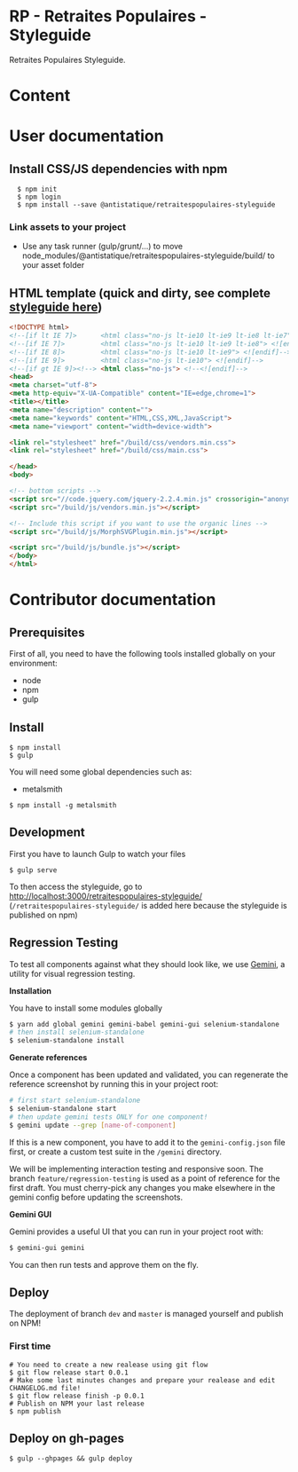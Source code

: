 # RP - Retraites Populaires - Styleguide
Retraites Populaires Styleguide.

# Content

# User documentation

## Install CSS/JS dependencies with npm

  ````shell
    $ npm init
    $ npm login
    $ npm install --save @antistatique/retraitespopulaires-styleguide
  ````

### Link assets to your project
- Use any task runner (gulp/grunt/...) to move node_modules/@antistatique/retraitespopulaires-styleguide/build/ to your asset folder


## HTML template (quick and dirty, see complete [styleguide here](https://antistatique.github.io/retraitespopulaires-styleguide/))

  ````HTML
  <!DOCTYPE html>
<!--[if lt IE 7]>      <html class="no-js lt-ie10 lt-ie9 lt-ie8 lt-ie7"> <![endif]-->
<!--[if IE 7]>         <html class="no-js lt-ie10 lt-ie9 lt-ie8"> <![endif]-->
<!--[if IE 8]>         <html class="no-js lt-ie10 lt-ie9"> <![endif]-->
<!--[if IE 9]>         <html class="no-js lt-ie10"> <![endif]-->
<!--[if gt IE 9]><!--> <html class="no-js"> <!--<![endif]-->
<head>
  <meta charset="utf-8">
  <meta http-equiv="X-UA-Compatible" content="IE=edge,chrome=1">
  <title></title>
  <meta name="description" content="">
  <meta name="keywords" content="HTML,CSS,XML,JavaScript">
  <meta name="viewport" content="width=device-width">

  <link rel="stylesheet" href="/build/css/vendors.min.css">
  <link rel="stylesheet" href="/build/css/main.css">

</head>
<body>

  <!-- bottom scripts -->
  <script src="//code.jquery.com/jquery-2.2.4.min.js" crossorigin="anonymous"></script>
  <script src="/build/js/vendors.min.js"></script>

  <!-- Include this script if you want to use the organic lines -->
  <script src="/build/js/MorphSVGPlugin.min.js"></script>

  <script src="/build/js/bundle.js"></script>
</body>
</html>  
````


# Contributor documentation

## Prerequisites

First of all, you need to have the following tools installed globally on your environment:

* node
* npm
* gulp

## Install

````shell
$ npm install
$ gulp
````

You will need some global dependencies such as:

- metalsmith

````shell
$ npm install -g metalsmith
````

## Development

First you have to launch Gulp to watch your files

````shell
$ gulp serve
````

To then access the styleguide, go to [http://localhost:3000/retraitespopulaires-styleguide/](http://localhost:3000/retraitespopulaires-styleguide/) (`/retraitespopulaires-styleguide/` is added here because the styleguide is published on npm)

## Regression Testing

To test all components against what they should look like, we use [Gemini](https://github.com/gemini-testing/gemini), a utility for visual regression testing.

**Installation**

You have to install some modules globally

```bash
$ yarn add global gemini gemini-babel gemini-gui selenium-standalone
# then install selenium-standalone
$ selenium-standalone install
```

**Generate references**

Once a component has been updated and validated, you can regenerate the reference screenshot by running this in your project root:

```bash
# first start selenium-standalone
$ selenium-standalone start
# then update gemini tests ONLY for one component!
$ gemini update --grep [name-of-component]
```

If this is a new component, you have to add it to the `gemini-config.json` file first, or create a custom test suite in the `/gemini` directory.

We will be implementing interaction testing and responsive soon. The branch `feature/regression-testing` is used as a point of reference for the first draft. You must cherry-pick any changes you make elsewhere in the gemini config before updating the screenshots.

**Gemini GUI**

Gemini provides a useful UI that you can run in your project root with:

```bash
$ gemini-gui gemini
```

You can then run tests and approve them on the fly.


## Deploy
The deployment of branch `dev` and `master` is managed yourself and publish on NPM!


### First time

````shell
# You need to create a new realease using git flow
$ git flow release start 0.0.1
# Make some last minutes changes and prepare your realease and edit CHANGELOG.md file!
$ git flow release finish -p 0.0.1
# Publish on NPM your last release
$ npm publish
````

## Deploy on gh-pages

  ```shell
  $ gulp --ghpages && gulp deploy
  ```
